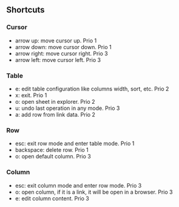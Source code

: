 ## Shortcuts

### Cursor
- arrow up: move cursor up. Prio 1
- arrow down: move cursor down. Prio 1
- arrow right: move cursor right. Prio 3
- arrow left: move cursor left. Prio 3

### Table
- e: edit table configuration like columns width, sort, etc. Prio 2
- x: exit. Prio 1
- o: open sheet in explorer. Prio 2
- u: undo last operation in any mode. Prio 3
- a: add row from link data. Prio 2

### Row
- esc: exit row mode and enter table mode. Prio 1
- backspace: delete row. Prio 1
- o: open default column. Prio 3

### Column
- esc: exit column mode and enter row mode. Prio 3
- o: open column, if it is a link, it will be open in a browser. Prio 3
- e: edit column content. Prio 3
